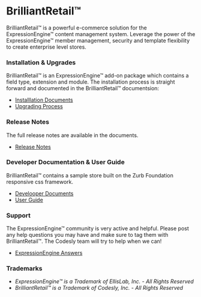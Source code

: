 # BrilliantRetail&trade; 

BrilliantRetail&trade; is a powerful e-commerce solution for the ExpressionEngine&trade; content management system. Leverage the power of the ExpressionEngine&trade; member management, security and template flexibility to create enterprise level stores. 

### Installation & Upgrades 

BrilliantRetail&trade; is an ExpressionEngine&trade; add-on package which contains a field type, extension and module. The installation process is straight forward and documented in the BrilliantRetail&trade; documentsion:

* [Installlation Documents](http://docs.BrilliantRetail&trade;.com/1-documentation/1-installation-%26-upgrades/index.html)
* [Upgrading Process](http://docs.BrilliantRetail&trade;.com/1-documentation/1-installation-%26-upgrades/index.html###upgrading)

### Release Notes

The full release notes are available in the documents.

* [Release Notes](http://docs.BrilliantRetail&trade;.com/5-release-notes/index.html)

### Developer Documentation & User Guide

BrilliantRetail&trade; contains a sample store built on the Zurb Foundation responsive css framework. 

* [Develooper Documents](http://docs.BrilliantRetail&trade;.com/1-documentation/index.html)
* [User Guide](http://docs.BrilliantRetail&trade;.com/2-the-control-panel/index.html)

### Support

The ExpressionEngine&trade; community is very active and helpful. Please post any help questions you may have and make sure to tag them with BrilliantRetail&trade;. The Codesly team will try to help when we can! 

* [ExpressionEngine Answers](http://ExpressionEngine&trade;.stackexchange.com/questions/tagged/BrilliantRetail&trade;)

### Trademarks

* *ExpressionEngine&trade; is a Trademark of  EllisLab, Inc. - All Rights Reserved*
* *BrilliantRetail&trade; is a Trademark of Codesly, Inc. - All Rights Reserved*
